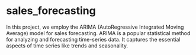 # sales_forecasting
In this project, we employ the ARIMA (AutoRegressive Integrated Moving Average) model for sales forecasting. ARIMA is a popular statistical method for analyzing and forecasting time-series data. It captures the essential aspects of time series like trends and seasonality.
